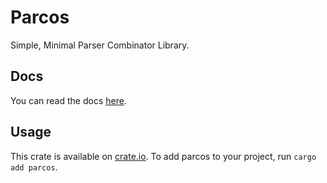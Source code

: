 # Parcos

Simple, Minimal Parser Combinator Library.

## Docs

You can read the docs [here](https://docs.rs/parcos/latest/parcos/).

## Usage

This crate is available on [crate.io](https://crates.io/crates/parcos). To add parcos to your project, run `cargo add parcos`.

